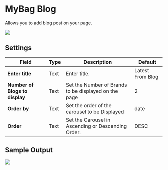 # MyBag Blog

Allows you to add blog post on your page.

![](http://transvelo.github.io/docs/mybag/images/vc-mybag-blog-setting.png)

## Settings

| Field | Type | Description | Default
| -- | -- | -- | -- |
| **Enter title** | Text |  Enter title. | Latest From Blog
| **Number of Blogs to display** | Text |  Set the Number of Brands to be displayed on the page | 2
| **Order by** | Text |  Set the order of the carousel to be Displayed | date
| **Order** | Text | Set the Carousel in Ascending or Descending Order. | DESC

## Sample Output

![](http://transvelo.github.io/docs/mybag/images/vc-blog-carousel-output.png)
